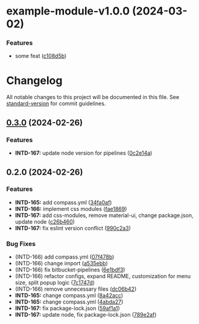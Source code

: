 # example-module-v1.0.0 (2024-03-02)


### Features

* some feat ([c108d5b](https://github.com/VladBoyko11/my-monorepo/commit/c108d5b0c43e82e43049dbe2ac164fd6d3bef073))

# Changelog

All notable changes to this project will be documented in this file. See [standard-version](https://github.com/conventional-changelog/standard-version) for commit guidelines.

## [0.3.0](http://bitbucket.org/saasjet/sj-selects/compare/v0.2.0...v0.3.0) (2024-02-26)


### Features

* **INTD-167:** update node version for pipelines ([0c2e14a](http://bitbucket.org/saasjet/sj-selects/commits/0c2e14a9ebd2e3ff6a5bef7de413d58e50193f55))

## 0.2.0 (2024-02-26)


### Features

* **INTD-165:** add compass.yml ([34fa0af](http://bitbucket.org/saasjet/sj-selects/commits/34fa0af038b284bc3d671c818ee2be1804585046))
* **INTD-166:** implement css modules ([fae1869](http://bitbucket.org/saasjet/sj-selects/commits/fae1869098cb278344aae476cb9a4002b9928f83))
* **INTD-167:** add css-modules, remove material-ui, change package.json, update node ([c26b460](http://bitbucket.org/saasjet/sj-selects/commits/c26b460671429df3eca2f2f84e9ca3727d533041))
* **INTD-167:** fix eslint version conflict ([990c2a3](http://bitbucket.org/saasjet/sj-selects/commits/990c2a32c54aed966547657f26ae37289f8d612d))


### Bug Fixes

* (INTD-166) add compass.yml ([07f478b](http://bitbucket.org/saasjet/sj-selects/commits/07f478bf8dd7f2c0d2ca8048f8776f9795976797))
* (INTD-166) change import ([a535ebb](http://bitbucket.org/saasjet/sj-selects/commits/a535ebb062fcfb6408c2b6fc5eab4f68b6f77b53))
* (INTD-166) fix bitbucket-pipelines ([6e1bdf3](http://bitbucket.org/saasjet/sj-selects/commits/6e1bdf31f95acd70df9c98474714c2166dd40dec))
* (INTD-166) refactor configs, expand README, customization for menu size, split popup logic ([7c1747d](http://bitbucket.org/saasjet/sj-selects/commits/7c1747d546deb665de7f85c1ee096d2871aacfa1))
* (INTD-166) remove unnecessary files ([dc06b42](http://bitbucket.org/saasjet/sj-selects/commits/dc06b42072dda086a38df667033639e09d6ebd2e))
* **INTD-165:** change compass.yml ([8a42acc](http://bitbucket.org/saasjet/sj-selects/commits/8a42acc42346e0d4cc74fd514c2ed94ee0962798))
* **INTD-165:** change compass.yml ([4abda27](http://bitbucket.org/saasjet/sj-selects/commits/4abda27d73585a9cb65b27cbcec64f484fe6f5fd))
* **INTD-167:** fix package-lock.json ([59af1a1](http://bitbucket.org/saasjet/sj-selects/commits/59af1a1f667379d64db6d09d32318aa330f7d7f3))
* **INTD-167:** update node, fix package-lock.json ([789e2af](http://bitbucket.org/saasjet/sj-selects/commits/789e2af4d79f76e95f5f0f467ada19aca9327212))
